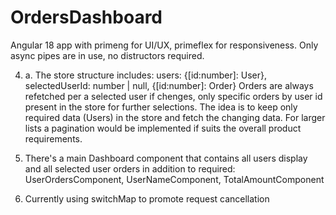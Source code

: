 # OrdersDashboard

Angular 18 app with primeng for UI/UX, primeflex for responsiveness. 
Only async pipes are in use, no distructors required.

4) a. The store structure includes: users: {[id:number]: User}, selectedUserId: number | null,  {[id:number]: Order}
Orders are always refetched per a selected user if chenges, only specific orders by user id present in the store for further selections.
The idea is to keep only required data (Users) in the store and fetch the changing data.
For larger lists a pagination would be implemented if suits the overall product requirements.

5) There's a main Dashboard component that contains all users display and all selected user orders in addition to required: UserOrdersComponent, UserNameComponent, TotalAmountComponent

6) Currently using switchMap to promote request cancellation 

